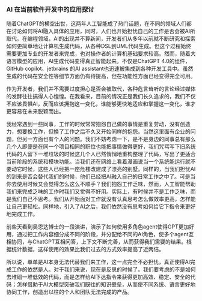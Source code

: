 ### AI 在当前软件开发中的应用探讨

随着ChatGPT的横空出世，这两年人工智能成了热门话题，在不同的领域人们都在讨论如何将AI融入具体的应用，同时，人们也开始担忧自己的工作是否会被AI所取代。在编程领域，AI的出现并不算新闻，开发者们从多年以前就不断研究和探索如何更简单地让计算机生成代码，从各种DSL到UML代码生成。但这个过程始终需要更加专业的开发者来完成，也对操作者的计算机基础要求较高。然而，随着大语言模型的应用，AI生成代码变得真正智能起来。不仅是ChatGPT 4.0的组件，GitHub copilot、jetbrains 的AI assistant也迅速被集成到各种开发工具中。虽然生成的代码在安全性等细节方面仍有待提高，但在功能性方面已经变得完全可用。

作为开发者，我们并不需要过度担心是否会被取代，各种危言耸听的言论经过媒体的发酵往往搞得人心惶惶。在我看来，目前的情况正是我们长久追求的，我们不仅不应该畏惧AI，反而应该拥抱这一变化，谁能够更快地适应和掌握这一变化，谁才更容易在未来脱颖而出。

我经常遇到一些同事，工作的时候常常抱怨自己做的事情是重复劳动，没有创造力，想要换工作，但换了工作之后不久又开始同样的抱怨。当然这里面有企业的问题，但另一方面也有个人的问题。我们不妨考虑一下，是不是身边的同事总有那么几个人即便是在同一个项目相同的职位也能把事情做得更好，我们咒骂写下旧系统代码的人留下一堆垃圾的时候这几个人已然悄悄地重构整理了代码，写出了更适合当前阶段的系统和模块功能。当我们还在网络上看着漫画说当一个系统能运行就不要动它时候，这些人已经把一座危楼改建成了漂亮的别墅。同样的，当我们担忧AI的到来是否会替代我们的时候，他们已经把AI融入自己的日常工作之中了。可是当你去使用时候又会觉得怎么这么不顺手？我们抱怨工作乏味，然而，人工智能帮助我们来完成乏味的工作时我们又觉得不好用。实际上，有时候并不是工作乏味，而是我们自己不思考。我们从开始面对工作就没有认真思考怎么做效率更高，怎样能让自己更轻松。同样地，引入了AI之后，我们依然没有思考如何给它下指令来更好地完成工作。

前些天看到吴恩达博士的一段演讲，演示了如何使用多角色agent使得GPT更加好用，通过把工作内容细分成不同的阶段，并分配给不同的AI角色，使多个agent互相协同，与ChatGPT互相问答，上下文不断完善，从而获得我们需要的结果。根据统计数据，这样使用的效果比我们过去的方式效率提高了近两倍。

所以说，单单是AI本身无法代替我们来工作，这一点完全不必担忧，真正使得AI完成工作的依然是人。对于我们来说，现在是反思的时候了。我们要考虑的不是如何去堆砌一堆低效的代码，而是怎样给AI下达指令来获得更加高效、稳定、安全的代码；怎样借助于AI大模型突破我们既往的知识壁垒，从而使不同系统、语言更好地协同工作，创造出以往的个人和团队无法完成的产品。
